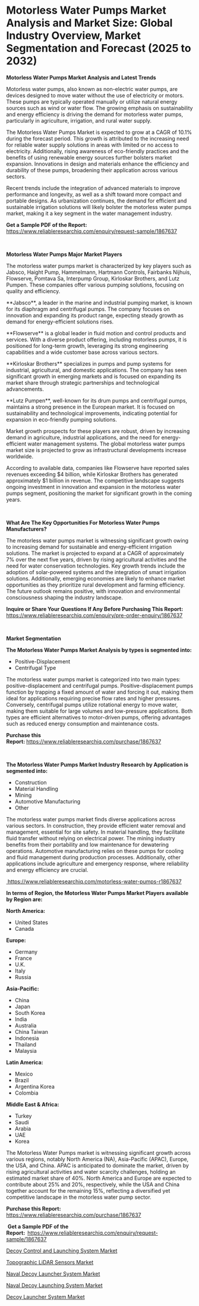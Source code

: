 <p><h1>Motorless Water Pumps Market Analysis and Market Size: Global Industry Overview, Market Segmentation and Forecast (2025 to 2032)</h1></p><p><strong>Motorless Water Pumps Market Analysis and Latest Trends</strong></p>
<p><p>Motorless water pumps, also known as non-electric water pumps, are devices designed to move water without the use of electricity or motors. These pumps are typically operated manually or utilize natural energy sources such as wind or water flow. The growing emphasis on sustainability and energy efficiency is driving the demand for motorless water pumps, particularly in agriculture, irrigation, and rural water supply.</p><p>The Motorless Water Pumps Market is expected to grow at a CAGR of 10.1% during the forecast period. This growth is attributed to the increasing need for reliable water supply solutions in areas with limited or no access to electricity. Additionally, rising awareness of eco-friendly practices and the benefits of using renewable energy sources further bolsters market expansion. Innovations in design and materials enhance the efficiency and durability of these pumps, broadening their application across various sectors.</p><p>Recent trends include the integration of advanced materials to improve performance and longevity, as well as a shift toward more compact and portable designs. As urbanization continues, the demand for efficient and sustainable irrigation solutions will likely bolster the motorless water pumps market, making it a key segment in the water management industry.</p></p>
<p><strong>Get a Sample PDF of the Report:&nbsp;</strong> <a href="https://www.reliableresearchiq.com/enquiry/request-sample/1867637?utm_campaign=1834&utm_medium=2&utm_source=Github&utm_content=ia&utm_term=28022025&utm_id=motorless-water-pumps">https://www.reliableresearchiq.com/enquiry/request-sample/1867637</a></p>
<p>&nbsp;</p>
<p><strong>Motorless Water Pumps Major Market Players</strong></p>
<p><p>The motorless water pumps market is characterized by key players such as Jabsco, Haight Pump, Hammelmann, Hartmann Controls, Fairbanks Nijhuis, Flowserve, Pomtava Sa, Interpump Group, Kirloskar Brothers, and Lutz Pumpen. These companies offer various pumping solutions, focusing on quality and efficiency.</p><p>**Jabsco**, a leader in the marine and industrial pumping market, is known for its diaphragm and centrifugal pumps. The company focuses on innovation and expanding its product range, expecting steady growth as demand for energy-efficient solutions rises.</p><p>**Flowserve** is a global leader in fluid motion and control products and services. With a diverse product offering, including motorless pumps, it is positioned for long-term growth, leveraging its strong engineering capabilities and a wide customer base across various sectors.</p><p>**Kirloskar Brothers** specializes in pumps and pump systems for industrial, agricultural, and domestic applications. The company has seen significant growth in emerging markets and is focused on expanding its market share through strategic partnerships and technological advancements.</p><p>**Lutz Pumpen**, well-known for its drum pumps and centrifugal pumps, maintains a strong presence in the European market. It is focused on sustainability and technological improvements, indicating potential for expansion in eco-friendly pumping solutions.</p><p>Market growth prospects for these players are robust, driven by increasing demand in agriculture, industrial applications, and the need for energy-efficient water management systems. The global motorless water pumps market size is projected to grow as infrastructural developments increase worldwide.</p><p>According to available data, companies like Flowserve have reported sales revenues exceeding $4 billion, while Kirloskar Brothers has generated approximately $1 billion in revenue. The competitive landscape suggests ongoing investment in innovation and expansion in the motorless water pumps segment, positioning the market for significant growth in the coming years.</p></p>
<p>&nbsp;</p>
<p><strong>What Are The Key Opportunities For Motorless Water Pumps Manufacturers?</strong></p>
<p><p>The motorless water pumps market is witnessing significant growth owing to increasing demand for sustainable and energy-efficient irrigation solutions. The market is projected to expand at a CAGR of approximately 7% over the next five years, driven by rising agricultural activities and the need for water conservation technologies. Key growth trends include the adoption of solar-powered systems and the integration of smart irrigation solutions. Additionally, emerging economies are likely to enhance market opportunities as they prioritize rural development and farming efficiency. The future outlook remains positive, with innovation and environmental consciousness shaping the industry landscape.</p></p>
<p><strong>Inquire or Share Your Questions If Any Before Purchasing This Report:</strong> <a href="https://www.reliableresearchiq.com/enquiry/pre-order-enquiry/1867637?utm_campaign=1834&utm_medium=2&utm_source=Github&utm_content=ia&utm_term=28022025&utm_id=motorless-water-pumps">https://www.reliableresearchiq.com/enquiry/pre-order-enquiry/1867637</a></p>
<p>&nbsp;</p>
<p><strong>Market Segmentation</strong></p>
<p><strong>The Motorless Water Pumps Market Analysis by types is segmented into:</strong></p>
<p><ul><li>Positive-Displacement</li><li>Centrifugal Type</li></ul></p>
<p><p>The motorless water pumps market is categorized into two main types: positive-displacement and centrifugal pumps. Positive-displacement pumps function by trapping a fixed amount of water and forcing it out, making them ideal for applications requiring precise flow rates and higher pressures. Conversely, centrifugal pumps utilize rotational energy to move water, making them suitable for large volumes and low-pressure applications. Both types are efficient alternatives to motor-driven pumps, offering advantages such as reduced energy consumption and maintenance costs.</p></p>
<p><strong>Purchase this Report:&nbsp;</strong><a href="https://www.reliableresearchiq.com/purchase/1867637?utm_campaign=1834&utm_medium=2&utm_source=Github&utm_content=ia&utm_term=28022025&utm_id=motorless-water-pumps">https://www.reliableresearchiq.com/purchase/1867637</a></p>
<p>&nbsp;</p>
<p><strong>The Motorless Water Pumps Market Industry Research by Application is segmented into:</strong></p>
<p><ul><li>Construction</li><li>Material Handling</li><li>Mining</li><li>Automotive Manufacturing</li><li>Other</li></ul></p>
<p><p>The motorless water pumps market finds diverse applications across various sectors. In construction, they provide efficient water removal and management, essential for site safety. In material handling, they facilitate fluid transfer without relying on electrical power. The mining industry benefits from their portability and low maintenance for dewatering operations. Automotive manufacturing relies on these pumps for cooling and fluid management during production processes. Additionally, other applications include agriculture and emergency response, where reliability and energy efficiency are crucial.</p></p>
<p><a href="https://www.reliableresearchiq.com/motorless-water-pumps-r1867637?utm_campaign=1834&utm_medium=2&utm_source=Github&utm_content=ia&utm_term=28022025&utm_id=motorless-water-pumps">&nbsp;https://www.reliableresearchiq.com/motorless-water-pumps-r1867637</a></p>
<p><strong>In terms of Region, the Motorless Water Pumps Market Players available by Region are:</strong></p>
<p>
    <p> <strong> North America: </strong>
        <ul>
            <li>United States</li>
            <li>Canada</li>
        </ul>
        </p> 
    <p> <strong> Europe: </strong>
        <ul>
            <li>Germany</li>
            <li>France</li>
            <li>U.K.</li>
            <li>Italy</li>
            <li>Russia</li>
        </ul>
        </p> 
    <p> <strong> Asia-Pacific: </strong>
        <ul>
            <li>China</li>
            <li>Japan</li>
            <li>South Korea</li>
            <li>India</li>
            <li>Australia</li>
            <li>China Taiwan</li>
            <li>Indonesia</li>
            <li>Thailand</li>
            <li>Malaysia</li>
        </ul>
        </p> 
    <p> <strong> Latin America: </strong>
        <ul>
            <li>Mexico</li>
            <li>Brazil</li>
            <li>Argentina Korea</li>
            <li>Colombia</li>
        </ul>
        </p> 
    <p> <strong> Middle East & Africa: </strong>
        <ul>
            <li>Turkey</li>
            <li>Saudi</li>
            <li>Arabia</li>
            <li>UAE</li>
            <li>Korea</li>
        </ul>
    </p>
    </p>
<p><p>The Motorless Water Pumps market is witnessing significant growth across various regions, notably North America (NA), Asia-Pacific (APAC), Europe, the USA, and China. APAC is anticipated to dominate the market, driven by rising agricultural activities and water scarcity challenges, holding an estimated market share of 40%. North America and Europe are expected to contribute about 25% and 20%, respectively, while the USA and China together account for the remaining 15%, reflecting a diversified yet competitive landscape in the motorless water pump sector.</p></p>
<p><strong>Purchase this Report: </strong><a href="https://www.reliableresearchiq.com/purchase/1867637?utm_campaign=1834&utm_medium=2&utm_source=Github&utm_content=ia&utm_term=28022025&utm_id=motorless-water-pumps">https://www.reliableresearchiq.com/purchase/1867637</a></p>
<p>&nbsp;<strong>Get a Sample PDF of the Report:&nbsp;&nbsp;</strong><a href="https://www.reliableresearchiq.com/enquiry/request-sample/1867637?utm_campaign=1834&utm_medium=2&utm_source=Github&utm_content=ia&utm_term=28022025&utm_id=motorless-water-pumps">https://www.reliableresearchiq.com/enquiry/request-sample/1867637</a></p>
<p><strong></strong></p>
<p><p><a href="https://github.com/naomaroaoonv/Market-Research-Report-List-1/blob/main/decoy-control-and-launching-system-market.md?utm_campaign=1834&utm_medium=2&utm_source=Github&utm_content=ia&utm_term=28022025&utm_id=motorless-water-pumps">Decoy Control and Launching System Market</a></p><p><a href="https://github.com/lizonbochil23/Market-Research-Report-List-1/blob/main/topographic-lidar-sensors-market.md?utm_campaign=1834&utm_medium=2&utm_source=Github&utm_content=ia&utm_term=28022025&utm_id=motorless-water-pumps">Topographic LiDAR Sensors Market</a></p><p><a href="https://github.com/ancsyanagha/Market-Research-Report-List-1/blob/main/naval-decoy-launcher-system-market.md?utm_campaign=1834&utm_medium=2&utm_source=Github&utm_content=ia&utm_term=28022025&utm_id=motorless-water-pumps">Naval Decoy Launcher System Market</a></p><p><a href="https://github.com/rrosasdaunas/Market-Research-Report-List-1/blob/main/naval-decoy-launching-system-market.md?utm_campaign=1834&utm_medium=2&utm_source=Github&utm_content=ia&utm_term=28022025&utm_id=motorless-water-pumps">Naval Decoy Launching System Market</a></p><p><a href="https://github.com/zoccohaniech/Market-Research-Report-List-1/blob/main/decoy-launcher-system-market.md?utm_campaign=1834&utm_medium=2&utm_source=Github&utm_content=ia&utm_term=28022025&utm_id=motorless-water-pumps">Decoy Launcher System Market</a></p></p>